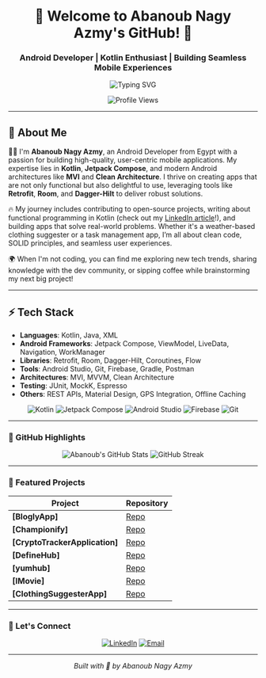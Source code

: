 <h1 align="center">👋 Welcome to Abanoub Nagy Azmy's GitHub! 🚀</h1>
<h3 align="center">Android Developer | Kotlin Enthusiast | Building Seamless Mobile Experiences</h3>

<p align="center">
  <img src="https://readme-typing-svg.herokuapp.com?font=JetBrains+Mono&size=22&duration=3500&pause=1000&color=34C759&center=true&vCenter=true&width=600&lines=Crafting+Innovative+Android+Apps+with+Kotlin;Passionate+about+Clean+Architecture+and+MVI;Contributing+to+Open+Source+with+Love;Turning+Ideas+into+Pixel-Perfect+Experiences" alt="Typing SVG" />
</p>

<p align="center">
  <img src="https://komarev.com/ghpvc/?username=Abanoub-Nagy&style=flat-square&color=brightgreen" alt="Profile Views" />
</p>

---

## 🌟 About Me
👨‍💻 I'm **Abanoub Nagy Azmy**, an Android Developer from Egypt with a passion for building high-quality, user-centric mobile applications. My expertise lies in **Kotlin**, **Jetpack Compose**, and modern Android architectures like **MVI** and **Clean Architecture**. I thrive on creating apps that are not only functional but also delightful to use, leveraging tools like **Retrofit**, **Room**, and **Dagger-Hilt** to deliver robust solutions.

🔥 My journey includes contributing to open-source projects, writing about functional programming in Kotlin (check out my [LinkedIn article](https://www.linkedin.com/in/abanoub-nagy/)!), and building apps that solve real-world problems. Whether it's a weather-based clothing suggester or a task management app, I’m all about clean code, SOLID principles, and seamless user experiences.

🌍 When I'm not coding, you can find me exploring new tech trends, sharing knowledge with the dev community, or sipping coffee while brainstorming my next big project!

---



## ⚡ Tech Stack
- **Languages**: Kotlin, Java, XML
- **Android Frameworks**: Jetpack Compose, ViewModel, LiveData, Navigation, WorkManager
- **Libraries**: Retrofit, Room, Dagger-Hilt, Coroutines, Flow
- **Tools**: Android Studio, Git, Firebase, Gradle, Postman
- **Architectures**: MVI, MVVM, Clean Architecture
- **Testing**: JUnit, MockK, Espresso
- **Others**: REST APIs, Material Design, GPS Integration, Offline Caching

<p align="center">
  <img src="https://img.shields.io/badge/Kotlin-7F52FF?&style=for-the-badge&logo=kotlin&logoColor=white" alt="Kotlin" />
  <img src="https://img.shields.io/badge/Jetpack_Compose-4285F4?&style=for-the-badge&logo=android&logoColor=white" alt="Jetpack Compose" />
  <img src="https://img.shields.io/badge/Android_Studio-3DDC84?&style=for-the-badge&logo=android-studio&logoColor=white" alt="Android Studio" />
  <img src="https://img.shields.io/badge/Firebase-FFCA28?&style=for-the-badge&logo=firebase&logoColor=black" alt="Firebase" />
  <img src="https://img.shields.io/badge/Git-F05032?&style=for-the-badge&logo=git&logoColor=white" alt="Git" />
</p>

---

### 🌟 GitHub Highlights

<p align="center">
  <img src="https://github-readme-stats.vercel.app/api?username=Abanoub-Nagy&show_icons=true&theme=radical" alt="Abanoub's GitHub Stats" />
  <img src="https://github-readme-streak-stats.herokuapp.com/?user=Abanoub-Nagy&theme=radical" alt="GitHub Streak" />
</p>

---

### 🎯 Featured Projects

| Project |Repository |
|---------|------------------------|
| **[BloglyApp]** | [Repo](https://github.com/Abanoub-Nagy/BloglyApp) |
| **[Championify]**  | [Repo](https://github.com/Abanoub-Nagy/Championify) |
| **[CryptoTrackerApplication]** | [Repo](https://github.com/Abanoub-Nagy/CryptoTrackerApplication) |
| **[DefineHub]** |[Repo](https://github.com/Abanoub-Nagy/DefineHub) |
| **[yumhub]** | [Repo](https://github.com/Abanoub-Nagy/yumhub) |
| **[IMovie]** | [Repo](https://github.com/RedVelvet-Team/IMovie) |
| **[ClothingSuggesterApp]** | [Repo](https://github.com/Abanoub-Nagy/ClothingSuggesterApp) |


---

### 💌 Let's Connect
<p align="center">
  <a href="https://www.linkedin.com/in/abanoub-nagy/"><img src="https://img.shields.io/badge/LinkedIn-0077B5?style=for-the-badge&logo=linkedin&logoColor=white" alt="LinkedIn" /></a>
  <a href="mailto:abanoubnagy24@gmail.com.com"><img src="https://img.shields.io/badge/Email-D14836?style=for-the-badge&logo=gmail&logoColor=white" alt="Email" /></a>
</p>

---
<p align="center">
  <i>Built with 💖 by Abanoub Nagy Azmy</i>
</p>
